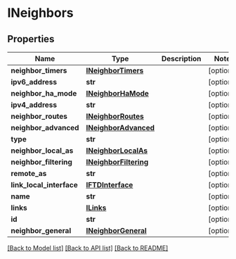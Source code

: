 # INeighbors

## Properties
Name | Type | Description | Notes
------------ | ------------- | ------------- | -------------
**neighbor_timers** | [**INeighborTimers**](INeighborTimers.md) |  | [optional] 
**ipv6_address** | **str** |  | [optional] 
**neighbor_ha_mode** | [**INeighborHaMode**](INeighborHaMode.md) |  | [optional] 
**ipv4_address** | **str** |  | [optional] 
**neighbor_routes** | [**INeighborRoutes**](INeighborRoutes.md) |  | [optional] 
**neighbor_advanced** | [**INeighborAdvanced**](INeighborAdvanced.md) |  | [optional] 
**type** | **str** |  | [optional] 
**neighbor_local_as** | [**INeighborLocalAs**](INeighborLocalAs.md) |  | [optional] 
**neighbor_filtering** | [**INeighborFiltering**](INeighborFiltering.md) |  | [optional] 
**remote_as** | **str** |  | [optional] 
**link_local_interface** | [**IFTDInterface**](IFTDInterface.md) |  | [optional] 
**name** | **str** |  | [optional] 
**links** | [**ILinks**](ILinks.md) |  | [optional] 
**id** | **str** |  | [optional] 
**neighbor_general** | [**INeighborGeneral**](INeighborGeneral.md) |  | [optional] 

[[Back to Model list]](../README.md#documentation-for-models) [[Back to API list]](../README.md#documentation-for-api-endpoints) [[Back to README]](../README.md)


